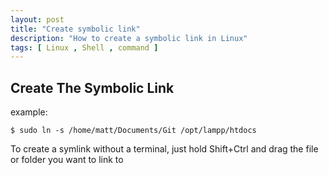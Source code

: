 ```yaml
---
layout: post
title: "Create symbolic link"
description: "How to create a symbolic link in Linux"
tags: [ Linux , Shell , command ]
---
```


## Create The Symbolic Link

example:

`$ sudo ln -s /home/matt/Documents/Git /opt/lampp/htdocs`

To create a symlink without a terminal, just hold Shift+Ctrl and drag the file or folder you want to link to